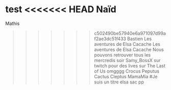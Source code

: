 test
<<<<<<< HEAD
Naïd
=======
Mathis
>>>>>>> c502490be57940e6a971097d99af2ae3dc51f433
Bastien
Les aventures de Elsa Cacache
Les aventures de Elsa Cacache
Nous pouvons retrouver tous les mercredis soir Samy_BossX sur twitch pour des lives sur The Last of Us omgggg
Crocus
Peputus
Cactus
Cleptus
MamaMia
#Je suis un titre
elsa sac pp
